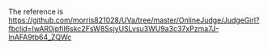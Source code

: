 The reference is 
https://github.com/morris821028/UVa/tree/master/OnlineJudge/JudgeGirl?fbclid=IwAR0ipfiI6skc2FsW8SsjyUSLvsu3WU9a3c37xPzma7J-lnAFA9tb64_ZQWc
